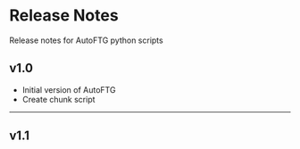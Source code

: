 # Release Notes

Release notes for AutoFTG python scripts

## v1.0

- Initial version of AutoFTG
- Create chunk script

---

## v1.1




